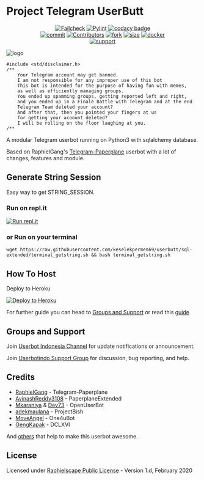# Project Telegram UserButt

<p align="center">
    <a href="https://github.com/keselekpermen69/UserButt/actions?query=workflow%3AFailCheck" > <img src="https://img.shields.io/github/workflow/status/keselekpermen69/userbutt/FailCheck/sql-extended?style=for-the-badge&logo=github-actions&logoColor=white" alt="Failcheck" /></a>
    <a href="https://github.com/keselekpermen69/UserButt/actions?query=workflow%3Apylint"> <img src="https://img.shields.io/github/workflow/status/keselekpermen69/userbutt/pylint/sql-extended?label=pylint&style=for-the-badge&logo=github-actions&logoColor=white" alt="Pylint" /></a>
    <a href="https://www.codacy.com/manual/keselekpermen69/UserButt?utm_source=github.com&amp;utm_medium=referral&amp;utm_content=keselekpermen69/UserButt&amp;utm_campaign=Badge_Grade"><img src="https://img.shields.io/codacy/grade/c460544d68334a51b84c83ce8d3a1e98?style=for-the-badge&logo=codacy" alt="codacy badge" /></a></br>
    <a href="https://github.com/keselekpermen69/UserButt/commits/sql-extended"><img src="https://img.shields.io/github/last-commit/keselekpermen69/userbutt/sql-extended?style=for-the-badge&logo=github" alt="commit" /></a>
    <a href="https://github.com/keselekpermen69/UserButt/graphs/contributors"><img src="https://img.shields.io/github/contributors-anon/keselekpermen69/userbutt?style=for-the-badge&logo=github" alt="Contributors" /></a>
    <a href="https://github.com/keselekpermen69/UserButt/network/members"><img src="https://img.shields.io/github/forks/KeselekPermen69/Userbutt?label=Fork&style=for-the-badge&logo=github" alt="fork" /></a>
    <a href="https://github.com/keselekpermen69/UserButt"><img src="https://img.shields.io/github/repo-size/keselekpermen69/userbutt?style=for-the-badge&logo=github" alt="size" /></a>
    <a href="https://hub.docker.com/r/mrmiss/userbutt"> <img src="https://img.shields.io/docker/image-size/mrmiss/userbutt/latest?color=red&label=Docker%20Size&style=for-the-badge&logo=docker&logoColor=white" alt="docker" /></a></br>
    <a href="https://t.me/userbotindo"> <img src="https://img.shields.io/badge/telegram-Support_Group-blue?style=social&logo=telegram" alt="support" /></a>
</p>

![logo](https://gist.githubusercontent.com/keselekpermen69/71d86f264156542154912216b0ebd234/raw/8bd67b5cc1f2552e6a7c5c235e87c5f8537e6cec/sana_doubleexposure.png)

```
#include <std/disclaimer.h>
/**
    Your Telegram account may get banned.
    I am not responsible for any improper use of this bot
    This bot is intended for the purpose of having fun with memes,
    as well as efficiently managing groups.
    You ended up spamming groups, getting reported left and right,
    and you ended up in a Finale Battle with Telegram and at the end
    Telegram Team deleted your account?
    And after that, then you pointed your fingers at us
    for getting your acoount deleted?
    I will be rolling on the floor laughing at you.
/**
```
A modular Telegram userbot running on Python3 with sqlalchemy database.

Based on RaphielGang's [Telegram-Paperplane](https://github.com/RaphielGang/Telegram-Paperplane) userbot with a lot of changes, features and module.

## Generate String Session
Easy way to get STRING_SESSION. 

### Run on repl.it
[![Run repl.it](https://img.shields.io/badge/run-string__session.py-blue?style=for-the-badge&logo=repl.it)](https://userbutt.keselekpermen.repl.run)

### or Run on your terminal
```
wget https://raw.githubusercontent.com/keselekpermen69/userbutt/sql-extended/terminal_getstring.sh && bash terminal_getstring.sh
```

## How To Host
Deploy to Heroku

<p><a href="https://heroku.com/deploy?template=https://github.com/KeselekPermen69/UserButt/tree/sql-extended"> <img src="https://www.herokucdn.com/deploy/button.svg" alt="Deploy to Heroku" /></a></p>

For further guide you can head to [Groups and Support](https://github.com/KeselekPermen69/UserButt#Groups-and-support) or read this [guide](https://telegra.ph/Host-a-Telegram-Userbot-05-07)

## Groups and Support
Join [Userbot Indonesia Channel](https://t.me/userbotindocloud) for update notifications or announcement.

Join [Userbotindo Support Group](https://t.me/userbotindo) for discussion, bug reporting, and help.

## Credits
*   [RaphielGang](https://github.com/RaphielGang) - Telegram-Paperplane
*   [AvinashReddy3108](https://github.com/AvinashReddy3108) - PaperplaneExtended
*   [Mkaraniya](https://github.com/mkaraniya) & [Dev73](https://github.com/Devp73) - OpenUserBot
*   [adekmaulana](https://github.com/adekmaulana) - ProjectBish
*   [MoveAngel](https://github.com/MoveAngel) - One4uBot
*   [GengKapak](https://github.com/GengKapak) - DCLXVI

And [others](https://github.com/keselekpermen69/UserButt/graphs/contributors) that help to make this userbot awesome.

## License
Licensed under [Raphielscape Public License](https://github.com/keselekpermen69/UserButt/blob/sql-extended/LICENSE) - Version 1.d, February 2020
